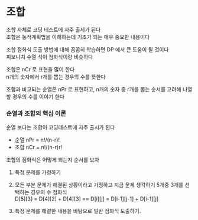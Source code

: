 # 조합
조합 자체로 코딩 테스트에 자주 출제가 된다 <br>
조합은 동적계획법을 이해하는데 기초가 되는 매우 중요한 내용이다 <br>

조합 점화식 도출 방법에 대해 꼼꼼히 학습하면 DP 에서 큰 도움이 될 것이다 <br>
피보나치 수열 식이 점화식이랑 비슷하다 <br>

조합은 nCr 로 표현을 많이 한다 <br>
n개의 숫자에서 r개를 뽑는 경우의 수를 뜻한다 <br>

조합과 비교되는 순열은 nPr 로 표현하고, n개의 숫자 중 r개를 뽑는 순서를 고려해 나열할 경우의 수를 이야기 한다 <br>

### 순열과 조합의 핵심 이론
순열 보다는 조합이 코딩테스트에 자주 출시가 된다 <br>

- 순열 nPr = n!/(n-r)!
- 조합 nCr = n!/(n-r)r!

조합의 점화식은 어떻게 되는지 순서를 보자
1) 특정 문제를 가정하기


2) 모든 부분 문제가 해결된 상황이라고 가정하고 지금 문제 생각하기
   5개중 3개를 선택하는 경우의 수 점화식<br>
   D[5][3] = D[4][2] + D[4][3] == D[i][j] = D[i-1][j-1] + D[i-1][j]

3) 특정 문제를 해결한 내용을 바탕으로 일반 점화식 도출하기.